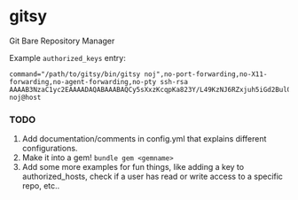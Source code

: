 gitsy
=====

Git Bare Repository Manager

Example `authorized_keys` entry:

```
command="/path/to/gitsy/bin/gitsy noj",no-port-forwarding,no-X11-forwarding,no-agent-forwarding,no-pty ssh-rsa AAAAB3NzaC1yc2EAAAADAQABAAABAQCy5sXxzKcqpKa823Y/L49KzNJ6RZxjuh5iGd2Bul0Mp934AE/Z1TkaoWfUorVg3m8YV0tzKPrF+W64/lBYGPc7O3MqORnAjhQIBcwKilJkmqeThe+DlRtD1yCLSvItweEaD72gtbnkPMOLLek2weJ9rqyl0U5kmIhMyhd77ZmTwLK5y+1IO/3LKX4en4d2pmotTOFuBSvYZYgVpaR6zC1S55IxvlQ6QpHNjOXxAsJXPZtM6MBNZx/jFBhRwq4JodBbL854iA5UPIHdHAGpo2bPqZTHv2vTKG34PPQu5cHSE+icMY0PPdJRSd+eaMp7XmudkXIlyDipRiRvJCBUiLTv noj@host
```

### TODO

1. Add documentation/comments in config.yml that explains different configurations.
2. Make it into a gem! `bundle gem <gemname>`
3. Add some more examples for fun things, like adding a key to authorized_hosts,
	 check if a user has read or write access to a specific repo, etc..
